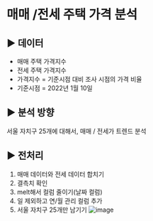 # 매매 /전세 주택 가격 분석
## ▶ 데이터
- 매매 주택 가격지수
- 전세 주택 가격지수
- 가격지수 = 기준시점 대비 조사 시점의 가격 비율
- 기준시점 = 2022년 1월 10일

## ▶ 분석 방향
서울 자치구 25개에 대해서, 매매 / 전세가 트렌드 분석

## ▶ 전처리
1. 매매 데이터와 전세 데이터 합치기
2. 결측치 확인
3. melt해서 컬럼 줄이기(날짜 컬럼)
4. 일 제외하고 연/월 관리 컬럼 추가
5. 서울 자치구 25개만 남기기
![image](https://github.com/user-attachments/assets/802bdb0f-ce02-4405-b787-56b835e2e995)
